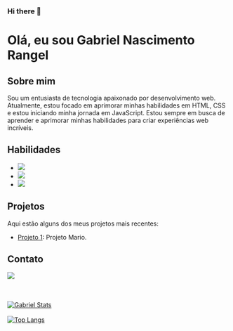 ### Hi there 👋

# Olá, eu sou Gabriel Nascimento Rangel

## Sobre mim
Sou um entusiasta de tecnologia apaixonado por desenvolvimento web. Atualmente, estou focado em aprimorar minhas habilidades em HTML, CSS e estou iniciando minha jornada em JavaScript. Estou sempre em busca de aprender e aprimorar minhas habilidades para criar experiências web incríveis.

## Habilidades
- <img src="https://img.shields.io/badge/HTML5-E34F26?style=for-the-badge&logo=html5&logoColor=white"/>
- <img src="https://img.shields.io/badge/CSS-239120?&style=for-the-badge&logo=css3&logoColor=white"/>
- <img src="https://img.shields.io/badge/JavaScript-F7DF1E?style=for-the-badge&logo=javascript&logoColor=black"/>

## Projetos
Aqui estão alguns dos meus projetos mais recentes:

- [Projeto 1](https://github.com/gabrielnrangel/projeto-mario-git): Projeto Mario.

## Contato
<a href="https://www.linkedin.com/in/gabriel-nascimento-rangel/" target="_blank">
<img  src="https://img.shields.io/badge/LinkedIn-0077B5?style=for-the-badge&logo=linkedin&logoColor=white"/>
<a/>

<br>
<br>

##

[![Gabriel Stats](https://github-readme-stats.vercel.app/api?username=gabrielnrangel)](https://github.com/anuraghazra/github-readme-stats)
<br>
<br>
[![Top Langs](https://github-readme-stats.vercel.app/api/top-langs/?username=gabrielnrangel)](https://github.com/anuraghazra/github-readme-stats)
